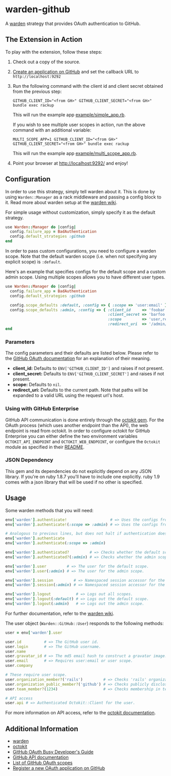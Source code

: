 # warden-github

A [warden](https://github.com/hassox/warden) strategy that provides OAuth authentication to GitHub.

## The Extension in Action

To play with the extension, follow these steps:

1.  Check out a copy of the source.
2.  [Create an application on GitHub](https://github.com/settings/applications/new) and set the callback URL to `http://localhost:9292`
3.  Run the following command with the client id and client secret obtained from the previous step:

        GITHUB_CLIENT_ID="<from GH>" GITHUB_CLIENT_SECRET="<from GH>" bundle exec rackup

    This will run the example app [example/simple_app.rb](example/simple_app.rb).

    If you wish to see multiple user scopes in action, run the above command with an additional variable:

        MULTI_SCOPE_APP=1 GITHUB_CLIENT_ID="<from GH>" GITHUB_CLIENT_SECRET="<from GH>" bundle exec rackup

    This will run the example app [example/multi_scope_app.rb](example/multi_scope_app.rb).

4.  Point your browser at [http://localhost:9292/](http://localhost:9292) and enjoy!

## Configuration

In order to use this strategy, simply tell warden about it.
This is done by using `Warden::Manager` as a rack middleware and passing a config block to it.
Read more about warden setup at the [warden wiki](https://github.com/hassox/warden/wiki/Setup).

For simple usage without customization, simply specify it as the default strategy.

```ruby
use Warden::Manager do |config|
  config.failure_app = BadAuthentication
  config.default_strategies :github
end
```

In order to pass custom configurations, you need to configure a warden scope.
Note that the default warden scope (i.e. when not specifying any explicit scope) is `:default`.

Here's an example that specifies configs for the default scope and a custom admin scope.
Using multiple scopes allows you to have different user types.

```ruby
use Warden::Manager do |config|
  config.failure_app = BadAuthentication
  config.default_strategies :github

  config.scope_defaults :default, :config => { :scope => 'user:email' }
  config.scope_defaults :admin, :config => { :client_id     => 'foobar',
                                             :client_secret => 'barfoo',
                                             :scope         => 'user,repo',
                                             :redirect_uri  => '/admin/oauth/callback' }
end
```

### Parameters

The config parameters and their defaults are listed below.
Please refer to the [GitHub OAuth documentation](http://developer.github.com/v3/oauth/) for an explanation of their meaning.

- **client_id:** Defaults to `ENV['GITHUB_CLIENT_ID']` and raises if not present.
- **client_secret:** Defaults to `ENV['GITHUB_CLIENT_SECRET']` and raises if not present.
- **scope:** Defaults to `nil`.
- **redirect_uri:** Defaults to the current path.
  Note that paths will be expanded to a valid URL using the request url's host.

### Using with GitHub Enterprise

GitHub API communication is done entirely through the [octokit gem](https://github.com/pengwynn/octokit).
For the OAuth process (which uses another endpoint than the API), the web endpoint is read from octokit.
In order to configure octokit for GitHub Enterprise you can either define the two environment variables `OCTOKIT_API_ENDPOINT` and `OCTOKIT_WEB_ENDPOINT`, or configure the `Octokit` module as specified in their [README](https://github.com/pengwynn/octokit#using-with-github-enterprise).

### JSON Dependency

This gem and its dependencies do not explicitly depend on any JSON library.
If you're on ruby 1.8.7 you'll have to include one explicitly.
ruby 1.9 comes with a json library that will be used if no other is specified.

## Usage

Some warden methods that you will need:

```ruby
env['warden'].authenticate!                   # => Uses the configs from the default scope.
env['warden'].authenticate!(:scope => :admin) # => Uses the configs from the admin scope.

# Analogous to previous lines, but does not halt if authentication does not succeed.
env['warden'].authenticate
env['warden'].authenticate(:scope => :admin)

env['warden'].authenticated?         # => Checks whether the default scope is logged in.
env['warden'].authenticated?(:admin) # => Checks whether the admin scope is logged in.

env['warden'].user         # => The user for the default scope.
env['warden'].user(:admin) # => The user for the admin scope.

env['warden'].session         # => Namespaced session accessor for the default scope.
env['warden'].session(:admin) # => Namespaced session accessor for the admin scope.

env['warden'].logout           # => Logs out all scopes.
env['warden'].logout(:default) # => Logs out the default scope.
env['warden'].logout(:admin)   # => Logs out the admin scope.
```

For further documentation, refer to the [warden wiki](https://github.com/hassox/warden/wiki).

The user object (`Warden::GitHub::User`) responds to the following methods:

```ruby
user = env['warden'].user

user.id          # => The GitHub user id.
user.login       # => The GitHub username.
user.name
user.gravatar_id # => The md5 email hash to construct a gravatar image.
user.email       # => Requires user:email or user scope.
user.company

# These require user scope.
user.organization_member?('rails')         # => Checks 'rails' organization membership.
user.organization_public_member?('github') # => Checks publicly disclosed 'github' organization membership.
user.team_member?(1234)                    # => Checks membership in team with id 1234.

# API access
user.api # => Authenticated Octokit::Client for the user.
```

For more information on API access, refer to the [octokit documentation](http://rdoc.info/gems/octokit).

## Additional Information

- [warden](https://github.com/hassox/warden)
- [octokit](https://github.com/pengwynn/octokit)
- [GitHub OAuth Busy Developer's Guide](https://gist.github.com/technoweenie/419219)
- [GitHub API documentation](http://developer.github.com)
- [List of GitHub OAuth scopes](http://developer.github.com/v3/oauth/#scopes)
- [Register a new OAuth application on GitHub](https://github.com/settings/applications/new)

